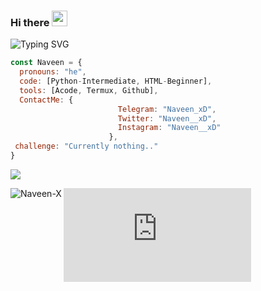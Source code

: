 ### Hi there <img src="https://raw.githubusercontent.com/MartinHeinz/MartinHeinz/master/wave.gif" width="25px">
![Typing SVG](https://readme-typing-svg.herokuapp.com/?lines=Hello+I'm+Naveen_xD!;Hope+U+like+my+profile!)
``` javascript 
const Naveen = {
  pronouns: "he",
  code: [Python-Intermediate, HTML-Beginner],
  tools: [Acode, Termux, Github],
  ContactMe: {
                        Telegram: "Naveen_xD",
                        Twitter: "Naveen__xD",
                        Instagram: "Naveen__xD"
                      },
 challenge: "Currently nothing.."
}
```

![](https://github-readme-stats.vercel.app/api?username=Naveen-X&theme=dark)

<p><img align="left" src="https://github-readme-stats.vercel.app/api/top-langs?username=Naveen-X&show_icons=true&theme=dark&locale=en&layout=compact" alt="Naveen-X"/></p>




![](https://github.com/Naveen-X/Naveen-X/blob/main/README.md)
